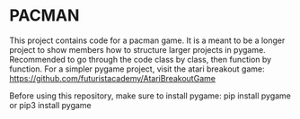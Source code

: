 # PACMAN
This project contains code for a pacman game.
It is a meant to be a longer project to show members how to structure larger projects in pygame.
Recommended to go through the code class by class, then function by function. 
For a simpler pygame project, visit the atari breakout game: https://github.com/futuristacademy/AtariBreakoutGame

Before using this repository, make sure to install pygame:
pip install pygame 
or
pip3 install pygame
